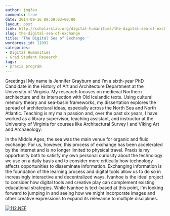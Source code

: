 ```yaml
---
author: jng3au
comments: true
date: 2014-09-16 09:59:03+00:00
layout: post
link: http://scholarslab.org/digital-humanities/the-digital-sea-of-exchange/
slug: the-digital-sea-of-exchange
title: 'The Digital Sea of Exchange '
wordpress_id: 11092
categories:
- Digital Humanities
- Grad Student Research
tags:
- praxis program
---
```


Greetings! My name is Jennifer Grayburn and I’m a sixth-year PhD Candidate in the History of Art and Architecture Department at the University of Virginia. My research focuses on medieval Northern architecture and its intersection with Old Icelandic texts. Using cultural memory theory and sea-basin frameworks, my dissertation explores the spread of architectural ideas, especially across the North Sea and North Atlantic. Teaching is my main passion and, over the past six years, I have worked as a library supervisor, teaching assistant, and instructor at the University of Virginia for courses like Architectural Survey I and Viking Art and Archaeology.

In the Middle Ages, the sea was the main venue for organic and fluid exchange. For us, however, this process of exchange has been accelerated by the internet and is no longer limited to physical travel. Praxis is my opportunity both to satisfy my own personal curiosity about the technology we use on a daily basis and to consider more critically how technology affects opportunities to disseminate information. Exchanging information is the foundation of the learning process and digital tools allow us to do so in increasingly interactive and decentralized ways. Ivanhoe is the ideal project to consider how digital tools and creative play can complement existing educational strategies. While Ivanhoe is text-based at this point, I'm looking forward to jumping in and seeing how we might incorporate images and other creative expressions to expand its relevance to multiple disciplines.

[![112.NEF](http://scholarslab.org/wp-content/uploads/2014/09/112.NEF_-1024x319.jpg)](http://scholarslab.org/wp-content/uploads/2014/09/112.NEF_.jpg)


